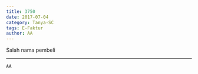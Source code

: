 ```yaml
---
title: 3750
date: 2017-07-04
category: Tanya-SC
tags: E-Faktur
author: AA
---
```


Salah nama pembeli

---



`AA`
